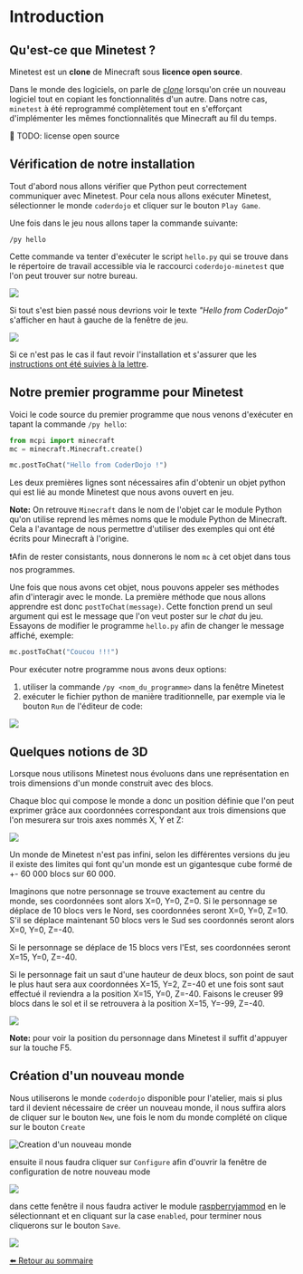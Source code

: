 # Introduction

## Qu'est-ce que Minetest ?

Minetest est un **clone** de Minecraft sous **licence open source**.

Dans le monde des logiciels, on parle de
*[clone](https://fr.wikipedia.org/wiki/Clone_%28informatique%29)*
lorsqu'on crée un nouveau logiciel tout en copiant les fonctionnalités d'un
autre. Dans notre cas, `minetest` à été reprogrammé complètement tout en
s'efforçant d'implémenter les mêmes fonctionnalités que Minecraft au fil
du temps.

:bell: TODO: license open source


## Vérification de notre installation

Tout d'abord nous allons vérifier que Python peut correctement communiquer
avec Minetest. Pour cela nous allons exécuter Minetest, sélectionner le
monde `coderdojo` et cliquer sur le bouton `Play Game`.

Une fois dans le jeu nous allons taper la commande suivante:

    /py hello

Cette commande va tenter d'exécuter le script `hello.py` qui se trouve dans
le répertoire de travail accessible via le raccourci `coderdojo-minetest`
que l'on peut trouver sur notre bureau.

![](https://i.imgur.com/BXrJUUR.png)

Si tout s'est bien passé nous devrions voir le texte *"Hello from CoderDojo"*
s'afficher en haut à gauche de la fenêtre de jeu.

![](https://i.imgur.com/0LTTqH5.png)

Si ce n'est pas le cas il faut revoir l'installation et s'assurer que les
[instructions ont été suivies à la lettre](https://github.com/amigrave/coderdojo-minetest#installation).


## Notre premier programme pour Minetest

Voici le code source du premier programme que nous venons d'exécuter en
tapant la commande `/py hello`:

```python
from mcpi import minecraft
mc = minecraft.Minecraft.create()

mc.postToChat("Hello from CoderDojo !")
```

Les deux premières lignes sont nécessaires afin d'obtenir un objet python
qui est lié au monde Minetest que nous avons ouvert en jeu.

**Note:**  On retrouve `Minecraft` dans le nom de l'objet car le module
Python qu'on utilise reprend les mêmes noms que le module Python de Minecraft.
Cela a l'avantage de nous permettre d'utiliser des exemples qui ont été écrits
pour Minecraft à l'origine.

❗Afin de rester consistants, nous donnerons le nom `mc` à cet objet dans tous
nos programmes.

Une fois que nous avons cet objet, nous pouvons appeler ses méthodes afin
d'interagir avec le monde. La première méthode que nous allons apprendre est
donc `postToChat(message)`. Cette fonction prend un seul argument qui est le
message que l'on veut poster sur le *chat* du jeu. Essayons de modifier le
programme `hello.py` afin de changer le message affiché, exemple:

```python
mc.postToChat("Coucou !!!")
```

Pour exécuter notre programme nous avons deux options:

1. utiliser la commande `/py <nom_du_programme>` dans la fenêtre Minetest
2. exécuter le fichier python de manière traditionnelle, par exemple via
   le bouton `Run` de l'éditeur de code:

![](https://i.imgur.com/fqaZJQX.png)

## Quelques notions de 3D

Lorsque nous utilisons Minetest nous évoluons dans une représentation en
trois dimensions d'un monde construit avec des blocs.

Chaque bloc qui compose le monde a donc un position définie que l'on peut
exprimer grâce aux coordonnées correspondant aux trois dimensions que l'on
mesurera sur trois axes nommés X, Y et Z:

![](https://i.imgur.com/UJ9VOC2.png)

Un monde de Minetest n'est pas infini, selon les différentes versions du jeu
il existe des limites qui font qu'un monde est un gigantesque cube formé
de +- 60 000 blocs sur 60 000.

Imaginons que notre personnage se trouve exactement au centre du monde, ses
coordonnées sont alors X=0, Y=0, Z=0. Si le personnage se déplace de 10 blocs
vers le Nord, ses coordonnées seront X=0, Y=0, Z=10. S'il se déplace
maintenant 50 blocs vers le Sud ses coordonnés seront alors X=0, Y=0, Z=-40.

Si le personnage se déplace de 15 blocs vers l'Est, ses coordonnées seront
X=15, Y=0, Z=-40.

Si le personnage fait un saut d'une hauteur de deux blocs, son point de saut
le plus haut sera aux coordonnées X=15, Y=2, Z=-40 et une fois sont saut
effectué il reviendra a la position X=15, Y=0, Z=-40. Faisons le creuser 99
blocs dans le sol et il se retrouvera à la position X=15, Y=-99, Z=-40.

![](https://i.imgur.com/H4xJycr.png)

**Note:** pour voir la position du personnage dans Minetest il suffit d'appuyer sur
la touche <key>F5</key>.


## Création d'un nouveau monde

Nous utiliserons le monde `coderdojo` disponible pour l'atelier, mais si plus
tard il devient nécessaire de créer un nouveau monde, il nous suffira alors de
cliquer sur le bouton ``New``, une fois le nom du monde complété on clique
sur le bouton ``Create``

![Creation d'un nouveau monde](https://i.imgur.com/HIYGR2i.png)


ensuite il nous faudra cliquer sur `Configure` afin d'ouvrir la fenêtre de
configuration de notre nouveau mode

![](https://i.imgur.com/ZOgUM79.png)

dans cette fenêtre il nous faudra activer le module
[raspberryjammod](https://github.com/arpruss/raspberryjammod-minetest)
en le sélectionnant et en cliquant sur la case `enabled`, pour terminer nous
cliquerons sur le bouton `Save`.

![](https://i.imgur.com/wEQVweK.png)


[⬅️ Retour au sommaire](./README.md)
